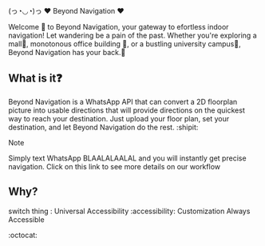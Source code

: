 
(っ◔◡◔)っ ♥ Beyond Navigation ♥ 

Welcome :wave: to Beyond Navigation, your gateway to efortless indoor navigation! Let wandering be a pain of the past. Whether you're exploring a mall:office:, monotonous office building :bank:, or a bustling university campus:school:, Beyond Navigation has your back.:pray: 

## What is it:question:
Beyond Navigation is a WhatsApp API that can convert a 2D floorplan picture into usable directions that will provide directions on the quickest way to reach your destination. Just upload your floor plan, set your destination, and let Beyond Navigation do the rest. :shipit:

> [!NOTE]
> Simply text WhatsApp BLAALALAALAL and you will instantly get precise navigation. 
Click on this link to see more details on our workflow

## Why?
switch thing : Universal Accessibility :accessibility:
Customization
Always Accessible


:octocat:


